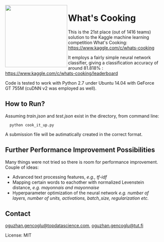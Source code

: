 <a href="url"><img src="https://github.com/ogencoglu/WhatsCooking/blob/master/wc.png" align="left"  width="200" ></a>

What's Cooking
=======

This is the 21st place (out of 1416 teams) solution to the Kaggle machine learning competition What's Cooking: https://www.kaggle.com/c/whats-cooking 

It employs a fairly simple neural network classifier, giving a classification accuracy of around 81.818% : https://www.kaggle.com/c/whats-cooking/leaderboard

Code is tested to work with Python 2.7 under Ubuntu 14.04 with GeForce GT 755M (cuDNN v2 was employed as well).

How to Run?
------------

Assuming *train.json* and *test.json* exist in the directory, from command line:

```
  python cook_it_up.py
```

A submission file will be autimatically created in the correct format.

Further Performance Improvement Possibilities
--------

Many things were not tried so there is room for performance improvement. Couple of ideas:
- Advanced text processing features, *e.g., tf-idf*
- Mapping certain words to eachother with normalized Levenstein distance, *e.g. mayonnais and mayonnaise*
- Hyperparameter optimization of the neural network *e.g. number of layers, number of units, activations, batch_size, regularization etc.*


## Contact
oguzhan.gencoglu@topdatascience.com, oguzhan.gencoglu@tut.fi

License: MIT
